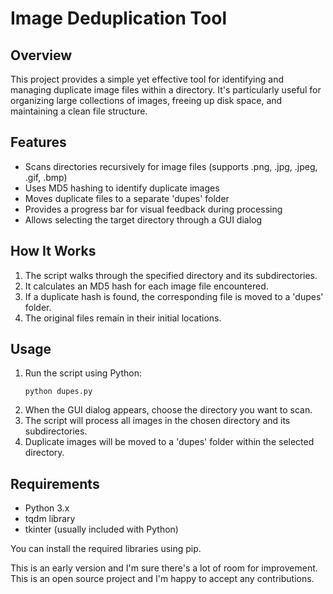 # Image Deduplication Tool

## Overview

This project provides a simple yet effective tool for identifying and managing duplicate image files within a directory. It's particularly useful for organizing large collections of images, freeing up disk space, and maintaining a clean file structure.

## Features

- Scans directories recursively for image files (supports .png, .jpg, .jpeg, .gif, .bmp)
- Uses MD5 hashing to identify duplicate images
- Moves duplicate files to a separate 'dupes' folder
- Provides a progress bar for visual feedback during processing
- Allows selecting the target directory through a GUI dialog

## How It Works

1. The script walks through the specified directory and its subdirectories.
2. It calculates an MD5 hash for each image file encountered.
3. If a duplicate hash is found, the corresponding file is moved to a 'dupes' folder.
4. The original files remain in their initial locations.

## Usage

1. Run the script using Python:
   ```
   python dupes.py
   ```
2. When the GUI dialog appears, choose the directory you want to scan.
3. The script will process all images in the chosen directory and its subdirectories.
4. Duplicate images will be moved to a 'dupes' folder within the selected directory.

## Requirements

- Python 3.x
- tqdm library
- tkinter (usually included with Python)

You can install the required libraries using pip.

This is an early version and I'm sure there's a lot of room for improvement. This is an open source project and I'm happy to accept any contributions.
